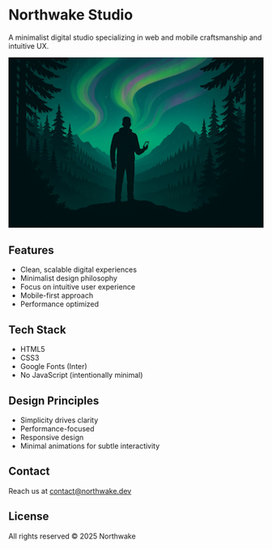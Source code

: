 # Northwake Studio

A minimalist digital studio specializing in web and mobile craftsmanship and intuitive UX.

![Northwake Studio Hero](images/hero.jpg)

## Features

- Clean, scalable digital experiences
- Minimalist design philosophy
- Focus on intuitive user experience
- Mobile-first approach
- Performance optimized

## Tech Stack

- HTML5
- CSS3
- Google Fonts (Inter)
- No JavaScript (intentionally minimal)

## Design Principles

- Simplicity drives clarity
- Performance-focused
- Responsive design
- Minimal animations for subtle interactivity

## Contact

Reach us at [contact@northwake.dev](mailto:contact@northwake.dev)

## License

All rights reserved © 2025 Northwake
